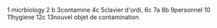 1 micrbiology
2 b
3contamine
4c
5clavier d'ordi, 
6c
7a
8b
9personnel
10
11hygiene
12c
13nouvel objet de contamination